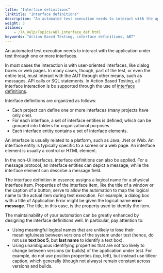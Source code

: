 ```yaml
--- 
title: "Interface definitions"
linktitle: "Interface definitions"
description: "An automated test execution needs to interact with the application under test through one or more interfaces."
weight: 3
aliases: 
    - /TA_Help/Topics/ABT_interface_def.html
keywords: "Action Based Testing, interface definitions, ABT"
---
```


An automated test execution needs to interact with the application under test through one or more interfaces.

In most cases the interaction is with user-oriented interfaces, like dialog boxes or web pages. In many cases, though, part of the test, or even the entire test, must interact with the AUT through other means, such as messages, API calls or SQL statements. In Action Based Testing, all interface interaction is be supported through the use of [interface definitions](/user-guide/interface-definitions/).

Interface definitions are organized as follows:

-   Each project can define one or more interfaces \(many projects have only one\).
-   For each interface, a set of interface entities is defined, which can be grouped into folders for organizational purposes.
-   Each interface entity contains a set of interface elements.

An interface is usually related to a platform, such as Java, .Net or Web. An interface entity is typically specific to a screen or a web page. An interface element is usually a control or HTML element.

In the non-UI interfaces, interface definitions can also be applied. For a message protocol, an interface entities can depict a message, while the interface element can describe a message field.

The interface definition in essence assigns a logical name for a physical interface item. Properties of the interface item, like the title of a window or the caption of a button, serve to allow the automation to map the logical name to the actual item during test execution. For example, a dialog box with a title of Application Error might be given the logical name **error message**. The title, in this case, is the property used to identify the item.

The maintainability of your automation can be greatly enhanced by designing the interface definitions well. In particular, pay attention to:

-   Using meaningful logical names that are unlikely to lose their meaningfulness between versions of the system under test \(hence, do not use **text box 5**, but **last name** to identify a text box\).
-   Using unambiguous identifying properties that are not too likely to change between versions \(or builds\) of the application under test. For example, do not use position properties \(top, left\), but instead use titleor caption, which generally \(though not always\) remain constant across versions and builds.




